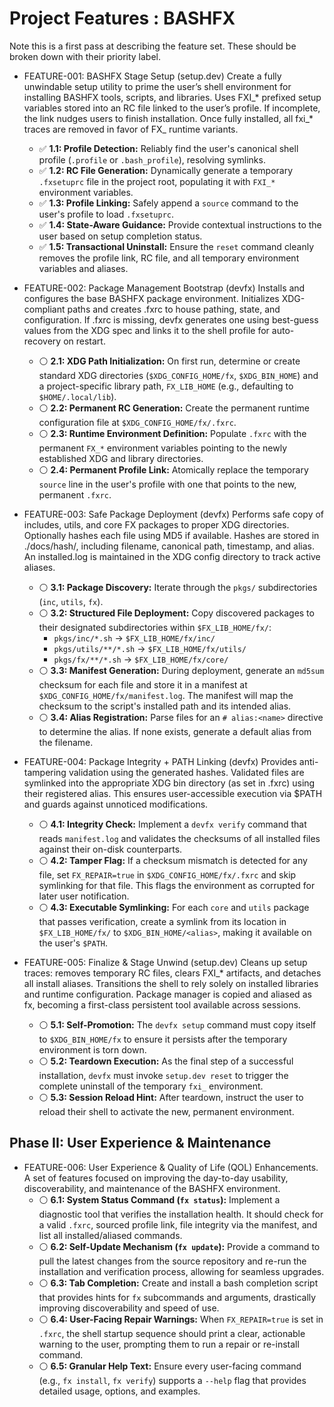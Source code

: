# Project Features : BASHFX

Note this is a first pass at describing the feature set. These should be broken down with their priority label.

- FEATURE-001: BASHFX Stage Setup (setup.dev) Create a fully unwindable setup utility to prime the user’s shell environment for installing BASHFX tools, scripts, and libraries. Uses FXI_* prefixed setup variables stored into an RC file linked to the user’s profile. If incomplete, the link nudges users to finish installation. Once fully installed, all fxi_* traces are removed in favor of FX_ runtime variants.
    - ✅ **1.1: Profile Detection:** Reliably find the user's canonical shell profile (`.profile` or `.bash_profile`), resolving symlinks.
    - ✅ **1.2: RC File Generation:** Dynamically generate a temporary `.fxsetuprc` file in the project root, populating it with `FXI_*` environment variables.
    - ✅ **1.3: Profile Linking:** Safely append a `source` command to the user's profile to load `.fxsetuprc`.
    - ✅ **1.4: State-Aware Guidance:** Provide contextual instructions to the user based on setup completion status.
    - ✅ **1.5: Transactional Uninstall:** Ensure the `reset` command cleanly removes the profile link, RC file, and all temporary environment variables and aliases.

- FEATURE-002: Package Management Bootstrap (devfx) Installs and configures the base BASHFX package environment. Initializes XDG-compliant paths and creates .fxrc to house pathing, state, and configuration. If .fxrc is missing, devfx generates one using best-guess values from the XDG spec and links it to the shell profile for auto-recovery on restart.
    - ⚪ **2.1: XDG Path Initialization:** On first run, determine or create standard XDG directories (`$XDG_CONFIG_HOME/fx`, `$XDG_BIN_HOME`) and a project-specific library path, `FX_LIB_HOME` (e.g., defaulting to `$HOME/.local/lib`).
    - ⚪ **2.2: Permanent RC Generation:** Create the permanent runtime configuration file at `$XDG_CONFIG_HOME/fx/.fxrc`.
    - ⚪ **2.3: Runtime Environment Definition:** Populate `.fxrc` with the permanent `FX_*` environment variables pointing to the newly established XDG and library directories.
    - ⚪ **2.4: Permanent Profile Link:** Atomically replace the temporary `source` line in the user's profile with one that points to the new, permanent `.fxrc`.

- FEATURE-003: Safe Package Deployment (devfx) Performs safe copy of includes, utils, and core FX packages to proper XDG directories. Optionally hashes each file using MD5 if available. Hashes are stored in ./docs/hash/, including filename, canonical path, timestamp, and alias. An installed.log is maintained in the XDG config directory to track active aliases.
    - ⚪ **3.1: Package Discovery:** Iterate through the `pkgs/` subdirectories (`inc`, `utils`, `fx`).
    - ⚪ **3.2: Structured File Deployment:** Copy discovered packages to their designated subdirectories within `$FX_LIB_HOME/fx/`:
        - `pkgs/inc/*.sh` → `$FX_LIB_HOME/fx/inc/`
        - `pkgs/utils/**/*.sh` → `$FX_LIB_HOME/fx/utils/`
        - `pkgs/fx/**/*.sh` → `$FX_LIB_HOME/fx/core/`
    - ⚪ **3.3: Manifest Generation:** During deployment, generate an `md5sum` checksum for each file and store it in a manifest at `$XDG_CONFIG_HOME/fx/manifest.log`. The manifest will map the checksum to the script's installed path and its intended alias.
    - ⚪ **3.4: Alias Registration:** Parse files for an `# alias:<name>` directive to determine the alias. If none exists, generate a default alias from the filename.

- FEATURE-004: Package Integrity + PATH Linking (devfx) Provides anti-tampering validation using the generated hashes. Validated files are symlinked into the appropriate XDG bin directory (as set in .fxrc) using their registered alias. This ensures user-accessible execution via $PATH and guards against unnoticed modifications.
    - ⚪ **4.1: Integrity Check:** Implement a `devfx verify` command that reads `manifest.log` and validates the checksums of all installed files against their on-disk counterparts.
    - ⚪ **4.2: Tamper Flag:** If a checksum mismatch is detected for any file, set `FX_REPAIR=true` in `$XDG_CONFIG_HOME/fx/.fxrc` and skip symlinking for that file. This flags the environment as corrupted for later user notification.
    - ⚪ **4.3: Executable Symlinking:** For each `core` and `utils` package that passes verification, create a symlink from its location in `$FX_LIB_HOME/fx/` to `$XDG_BIN_HOME/<alias>`, making it available on the user's `$PATH`.

- FEATURE-005: Finalize & Stage Unwind (setup.dev) Cleans up setup traces: removes temporary RC files, clears FXI_* artifacts, and detaches all install aliases. Transitions the shell to rely solely on installed libraries and runtime configuration. Package manager is copied and aliased as fx, becoming a first-class persistent tool available across sessions.
    - ⚪ **5.1: Self-Promotion:** The `devfx setup` command must copy itself to `$XDG_BIN_HOME/fx` to ensure it persists after the temporary environment is torn down.
    - ⚪ **5.2: Teardown Execution:** As the final step of a successful installation, `devfx` must invoke `setup.dev reset` to trigger the complete uninstall of the temporary `fxi_` environment.
    - ⚪ **5.3: Session Reload Hint:** After teardown, instruct the user to reload their shell to activate the new, permanent environment.


## Phase II: User Experience & Maintenance

- FEATURE-006: User Experience & Quality of Life (QOL) Enhancements. A set of features focused on improving the day-to-day usability, discoverability, and maintenance of the BASHFX environment.
    - ⚪ **6.1: System Status Command (`fx status`):** Implement a diagnostic tool that verifies the installation health. It should check for a valid `.fxrc`, sourced profile link, file integrity via the manifest, and list all installed/aliased commands.
    - ⚪ **6.2: Self-Update Mechanism (`fx update`):** Provide a command to pull the latest changes from the source repository and re-run the installation and verification process, allowing for seamless upgrades.
    - ⚪ **6.3: Tab Completion:** Create and install a bash completion script that provides hints for `fx` subcommands and arguments, drastically improving discoverability and speed of use.
    - ⚪ **6.4: User-Facing Repair Warnings:** When `FX_REPAIR=true` is set in `.fxrc`, the shell startup sequence should print a clear, actionable warning to the user, prompting them to run a repair or re-install command.
    - ⚪ **6.5: Granular Help Text:** Ensure every user-facing command (e.g., `fx install`, `fx verify`) supports a `--help` flag that provides detailed usage, options, and examples.
